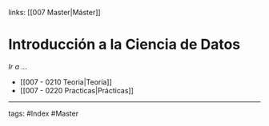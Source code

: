 links: [[007 Master|Máster]]

# Introducción a la Ciencia de Datos
*Ir a ...*
- [[007 - 0210 Teoria|Teoría]]
- [[007 - 0220 Practicas|Prácticas]]


---
tags:
	#Index #Master